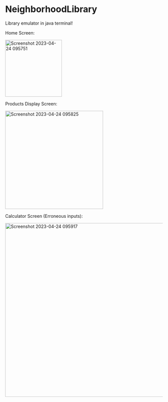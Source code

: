 # NeighborhoodLibrary
Library emulator in java terminal!

Home Screen:

<img width="181" alt="Screenshot 2023-04-24 095751" src="https://user-images.githubusercontent.com/58373811/234041866-f81d343f-7ba2-48b7-b4be-b0a493a63f72.png">

Products Display Screen:

<img width="313" alt="Screenshot 2023-04-24 095825" src="https://user-images.githubusercontent.com/58373811/234041976-4c9508cd-a88b-4601-8443-89843db124ad.png">

Calculator Screen (Erroneous inputs):

<img width="554" alt="Screenshot 2023-04-24 095917" src="https://user-images.githubusercontent.com/58373811/234042101-f99d8762-5616-4acf-b2d1-804a66d46ec7.png">
